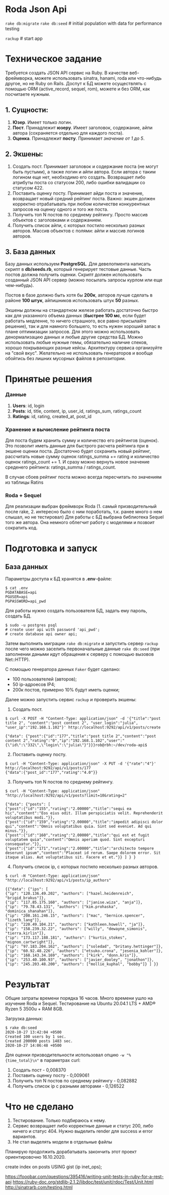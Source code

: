 # Roda Json Api
`rake db:migrate`
`rake db:seed` # initial population with data for performance testing

`rackup` # start app

# Техническое задание

Требуется создать JSON API сервис на Ruby. В качестве веб-фреймворка, можете использовать sinatra, hanami, roda или что-нибудь другое, но не Ruby on Rails. Доспут к БД можете осуществлять с помощью ORM (active_record, sequel, rom), можете и без ORM, как посчитаете нужным.

## 1. Сущности:
  1. **Юзер**. Имеет только логин.
  2. **Пост**. Принадлежит **юзеру**. Имеет заголовок, содержание, айпи автора (сохраняется отдельно для каждого поста).
  3. **Оценка**. Принадлежит **посту**. Принимает _значение от 1 до 5_.

## 2. Экшены:
  1. Создать пост. Принимает заголовок и содержание поста (не могут быть пустыми), а также логин и айпи автора. Если автора с таким логином еще нет, необходимо его создать. Возвращает либо атрибуты поста со статусом 200, либо ошибки валидации со статусом 422.
  2. Поставить оценку посту. Принимает айди поста и значение, возвращает новый средний рейтинг поста. Важно: экшен должен корректно отрабатывать при любом количестве конкурентных запросов на оценку одного и того же поста.
  3. Получить топ N постов по среднему рейтингу. Просто массив объектов с заголовками и содержанием.
  4. Получить список айпи, с которых постило несколько разных авторов. Массив объектов с полями: айпи и массив логинов авторов.

## 3. База данных
Базу данных используем **PostgreSQL**. 
Для девелопмента написать скрипт в **db/seeds.rb**, который генерирует тестовые данные. Часть постов должна получить оценки. Скрипт должен использовать созданный JSON API сервер (можно посылать запросы курлом или еще чем-нибудь).

Постов в базе должно быть хотя бы **200к**, авторов лучше сделать в районе **100 штук**, айпишников использовать штук **50** разных.

Экшены должны на стандартном железе работать достаточно быстро как для указанного объема данных (**быстрее 100 мс**, если будет работать медленне, то ничего страшного, все равно присылайте решение), так и для намного большего, то есть нужен хороший запас в плане оптимизации запросов. Для этого можно использовать денормализацию данных и любые другие средства БД. Можно использовать любые нужные гемы, обязательно наличие спеков, хорошо покрывающих разные кейсы. Архитектуру сервиса организуйте на "свой вкус". Желательно не использовать генераторов и вообще обойтись без лишних мусорных файлов в репозитории.

# Принятые решения

### Данные
  1. **Users**: id, login
  2. **Posts**: id, title, content, ip, user_id, ratings_sum, ratings_count
  3. **Ratings**: id, rating, created_at, post_id
  
### Хранение и вычисление рейтинга поста
Для поста будем хранить сумму и количество его рейтингов (оценок).
Это позволит иметь данные для быстрого расчета рейтинга при в экшене оценки поста. Достаточно будет сохранить новый рейтинг, рассчитать новые сумму оценок ratings_summa += rating и количество оценок ratings_count += 1.
И сразу можно вернуть новое значение среденего рейтинга: ratings_summa / ratings_count.

В случае сбоев рейтинг поста можно всегда пересчитать по значениям из таблицы Ratins

### Roda + Sequel
Для реализации выбран фреймворк Roda (1. самый призводительный после rake, 2. интересно было с ним поработать, т.к. ранее много о нем слышал, но не тестировал)
Для работы с БД выбрана библиотека Sequel того же автора. Она немного облегчит работу с моделями и позвоит сократить код.


# Подготовка и запуск
## База данных
Параметры доступа к БД хранятся в **.env**-файле:
```
$ cat .env
PGDATABASE=api
PGUSER=api
PGPASSWORD=api_pwd
```

Для работы нужно создать пользователя БД, задать ему пароль, создать БД.
```
$ sudo -u postgres psql
# create user api with password 'api_pwd';
# create database api owner api;
```

Затем выполнить миграции `rake db:migrate` и запустить сервер `rackup`
после чего можно заселить первоначальные данные `rake db:seed` (при заполнении даными идут обращения к серверу
с помощью вызовов Net::HTTP).

С помощью генератора данных `Faker` будет сделано:
  - 100 пользователей (авторов);
  - 50 ip-адроесов IP4;
  - 200к постов, примерно 10% будут иметь оценки;
  
Далее можно запустить сервис `rackup` и проверить экшены:
  1. Создать пост.
```
$ curl -X POST -H "Content-Type: application/json" -d '{"title":"post title 2", "content":"post content 2", "user_login":"julia", "user_ip":"192.168.1.102"}' http://localhost:9292/api/v1/posts/create

{"data": {"post":{"id":"177","title":"post title 2","content":"post content 2","rating":"0","ip":"192.168.1.102","user":"{\"id\":\"332\",\"login\":\"julia\"}"}}}rob@rbh:~/dev/roda-api$ 
```

  2. Поставить оценку посту.
````
$ curl -H "Content-Type: application/json" -X PUT -d '{"rate":"4"}' http://localhost:9292/api/v1/posts/177
{"data":{"post_id":"177","rating":"4.0"}}
````

  3. Получить топ N постов по среднему рейтингу.
```
$ curl -H "Content-Type: application/json" "http://localhost:9292/api/v1/posts?limit=10&rating=2"

{"data": {"posts": [
{"post":{"id":"155","rating":"2.00000","title":"sequi ea hic","content":"Eos eius odit. Illum perspiciatis velit. Reprehenderit voluptatibus modi."}},
{"post":{"id":"159","rating":"2.00000","title":"impedit adipisci dolor qui","content":"Omnis voluptatibus quia. Sint sed eveniet. Ad qui minus."}},
{"post":{"id":"160","rating":"2.00000","title":"qui est et fugit voluptatem quia","content":"Omnis aperiam quod. Sint excepturi consequatur."}},
{"post":{"id":"171","rating":"2.00000","title":"architecto tempore deserunt ipsum","content":"Placeat id rerum. Saepe dolorem error. Sit itaque alias. Aut voluptatibus sit. Facere et et."}} ] } }

```

  4. Получить список ip, с которых постило несколько разных авторов.
```
$ curl -H "Content-Type: application/json" "http://localhost:9292/api/v1/posts/ip_authors"

{{"data": {"ips": [
{"ip": "120.136.49.202", "authors": ["hazel.heidenreich", "brigid_brakus"]},
{"ip": "117.85.175.160", "authors": ["janise.wiza", "anja"]},
{"ip": "79.78.43.131", "authors": ["kim.prohaska", "dominica_shanahan"]},
{"ip": "208.161.246.15", "authors": ["mac", "bernice.spencer", "lizeth_lang"]},
{"ip": "220.49.104.21", "authors": ["kathleen.howell", "ja"]},
{"ip": "158.239.32.22", "authors": ["willy", "dewayne_simonis", "tierra.kirlin"]},
{"ip": "173.117.188.181", "authors": ["kurtis_stokes", "mignon_cartwright"]},
{"ip": "97.183.204.162", "authors": ["soledad", "britany.hettinger"]},
{"ip": "60.92.48.226", "authors": ["etsuko.crona", "jesenia_kohler"]},
{"ip": "168.143.34.169", "authors": ["kirk", "donn.kris"]},
{"ip": "253.40.100.93", "authors": ["javier_dooley", "jonathon"]},
{"ip": "245.203.48.200", "authors": ["mollie_kuphal", "bobby"]} ] }}

```


# Результат
Общие затраты времени порядка 16 часов. Много времени ушло на изучение Roda и Sequel.
Тестирование на Ubuntu 20.04.1 LTS + AMD® Ryzen 5 3500u + RAM 8GB.

Загрузка данных:
```
$ rake db:seed
2020-10-27 13:42:04 +0500
Created 100 users by 1 sec.
Created 200000 posts 1483 sec.
2020-10-27 14:06:48 +0500
```

Для оценки призводительности использовал опцию `-w "%{time_total}\n"` в параметрах curl:

  1. Создать пост - 0,008370
  2. Поставить оценку посту - 0,009061
  3. Получить топ N постов по среднему рейтингу - 0,082882
  4. Получить список ip с разными авторами - 0,126522

# Что не сделано

1. Тестирование. Только подбираюсь к нему.
2. Сервис возвращает либо корректные данные и статус 200, либо ничего и статус 404. Нужно выделить render для success и error вариантов.
3. Не стал выделять модели в отдельные файлы

Планирую продолжить дорабатывать закончить этот проект ориентировочно 16.10.2020.



create index on posts USING gist (ip inet_ops);


https://fooobar.com/questions/395416/writing-unit-tests-in-ruby-for-a-rest-api
https://ruby-doc.org/stdlib-2.1.2/libdoc/test/unit/rdoc/Test/Unit.html
http://sinatrarb.com/testing.html

